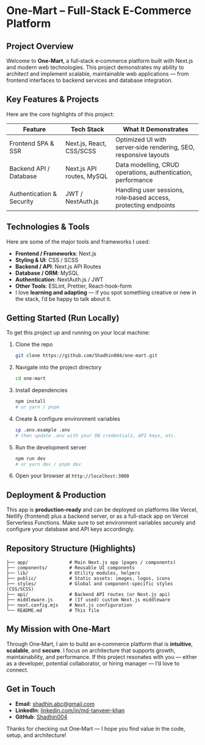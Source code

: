 # One‑Mart – Full‑Stack E‑Commerce Platform

## Project Overview

Welcome to **One‑Mart**, a full‑stack e‑commerce platform built with Next.js and modern web technologies. This project demonstrates my ability to architect and implement scalable, maintainable web applications — from frontend interfaces to backend services and database integration.

## Key Features & Projects

Here are the core highlights of this project:

| Feature | Tech Stack | What It Demonstrates |
|--------|------------|-----------------------|
| Frontend SPA & SSR | Next.js, React, CSS/SCSS | Optimized UI with server‑side rendering, SEO, responsive layouts |
| Backend API / Database | Next.js API routes, MySQL | Data modelling, CRUD operations, authentication, performance |
| Authentication & Security | JWT / NextAuth.js | Handling user sessions, role‑based access, protecting endpoints |


## Technologies & Tools

Here are some of the major tools and frameworks I used:

- **Frontend / Frameworks**: Next.js  
- **Styling & UI**: CSS / SCSS  
- **Backend / API**: Next.js API Routes 
- **Database / ORM**: MySQL 
- **Authentication**: NextAuth.js / JWT  
- **Other Tools**: ESLint, Prettier, React-hook-form  
- I love **learning and adapting** — if you spot something creative or new in the stack, I’d be happy to talk about it.

## Getting Started (Run Locally)

To get this project up and running on your local machine:

1. Clone the repo  
   ```bash
   git clone https://github.com/Shadhin004/one-mart.git
   ```

2. Navigate into the project directory  
   ```bash
   cd one-mart
   ```

3. Install dependencies  
   ```bash
   npm install
   # or yarn / pnpm
   ```

4. Create & configure environment variables  
   ```bash
   cp .env.example .env
   # then update .env with your DB credentials, API keys, etc.
   ```

5. Run the development server  
   ```bash
   npm run dev
   # or yarn dev / pnpm dev
   ```

6. Open your browser at `http://localhost:3000`

##  Deployment & Production

This app is **production‑ready** and can be deployed on platforms like Vercel, Netlify (frontend) plus a backend server, or as a full-stack app on Vercel Serverless Functions. Make sure to set environment variables securely and configure your database and API keys accordingly.

##  Repository Structure (Highlights)

```
├── app/               # Main Next.js app (pages / components)
├── components/        # Reusable UI components
├── lib/               # Utility modules, helpers
├── public/            # Static assets: images, logos, icons
├── styles/            # Global and component‑specific styles (CSS/SCSS)
├── api/               # Backend API routes (or Next.js api)
├── middleware.js      # (If used) custom Next.js middleware
├── next.config.mjs    # Next.js configuration
└── README.md          # This file
```

##  My Mission with One‑Mart

Through One‑Mart, I aim to build an e‑commerce platform that is **intuitive**, **scalable**, and **secure**. I focus on architecture that supports growth, maintainability, and performance. If this project resonates with you — either as a developer, potential collaborator, or hiring manager — I’d love to connect.

##  Get in Touch

- **Email**: shadhin.abc@gmail.com 
- **LinkedIn**: [linkedin.com/in/md-tanveer-khan](https://linkedin.com/in/md-tanveer-khan)  
- **GitHub**: [Shadhin004](https://github.com/Shadhin004)  

Thanks for checking out One‑Mart — I hope you find value in the code, setup, and architecture!
